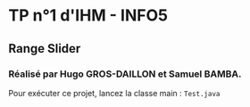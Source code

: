 # TP n°1 d'IHM - INFO5

## Range Slider

### Réalisé par Hugo GROS-DAILLON et Samuel BAMBA.

Pour exécuter ce projet, lancez la classe main : `Test.java`

